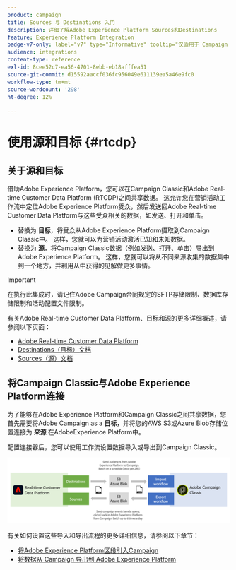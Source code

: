 ```yaml
---
product: campaign
title: Sources 与 Destinations 入门
description: 详细了解Adobe Experience Platform Sources和Destinations
feature: Experience Platform Integration
badge-v7-only: label="v7" type="Informative" tooltip="仅适用于 Campaign Classic v7"
audience: integrations
content-type: reference
exl-id: 8cee52c7-ea56-4701-8ebb-eb18afffea51
source-git-commit: d15592aaccf036fc956049e611139ea5a46e9fc0
workflow-type: tm+mt
source-wordcount: '298'
ht-degree: 12%

---
```


# 使用源和目标 {#rtcdp}



## 关于源和目标

借助Adobe Experience Platform，您可以在Campaign Classic和Adobe Real-time Customer Data Platform (RTCDP)之间共享数据。 这允许您在营销活动工作流中定位Adobe Experience Platform受众，然后发送回Adobe Real-time Customer Data Platform与这些受众相关的数据，如发送、打开和单击。

* 替换为 **目标**，将受众从Adobe Experience Platform摄取到Campaign Classic中。 这样，您就可以为营销活动激活已知和未知数据。
* 替换为 **源**，将Campaign Classic数据（例如发送、打开、单击）导出到Adobe Experience Platform。 这样，您就可以将从不同来源收集的数据集中到一个地方，并利用从中获得的见解做更多事情。

>[!IMPORTANT]
>
>在执行此集成时，请记住Adobe Campaign合同规定的SFTP存储限制、数据库存储限制和活动配置文件限制。

有关Adobe Real-time Customer Data Platform、目标和源的更多详细概述，请参阅以下页面：

* [Adobe Real-time Customer Data Platform](https://experienceleague.adobe.com/docs/experience-platform/rtcdp/overview.html?lang=zh-Hans)
* [Destinations（目标）文档](https://experienceleague.adobe.com/docs/experience-platform/destinations/home.html?lang=zh-Hans)
* [Sources（源）文档](https://experienceleague.adobe.com/docs/experience-platform/sources/home.html?lang=zh-Hans)

## 将Campaign Classic与Adobe Experience Platform连接

为了能够在Adobe Experience Platform和Campaign Classic之间共享数据，您首先需要将Adobe Campaign as a **目标**，并将您的AWS S3或Azure Blob存储位置连接为 **来源** 在AdobeExperience Platform中。

配置连接器后，您可以使用工作流设置数据导入或导出到Campaign Classic。

![](assets/rtcdp-schema.png)

有关如何设置这些导入和导出流程的更多详细信息，请参阅以下章节：

* [将Adobe Experience Platform区段引入Campaign](../../integrations/using/ingest-aep-data.md)
* [将数据从 Campaign 导出到 Adobe Experience Platform](../../integrations/using/export-campaign-data.md)
